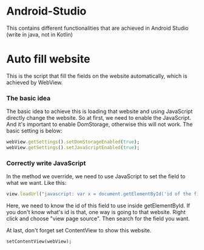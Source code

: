 # Android-Studio
This contains different functionalities that are achieved in Android Studio (write in java, not in Kotlin)

# Auto fill website
  This is the script that fill the fields on the website automatically, which is achieved by WebView.

  ### The basic idea
  The basic idea to achieve this is loading that website and using JavaScript directly change the website. So at first, we need to enable the JavaScript. And it's important to enable DomStorage, otherwise this will not work. The basic setting is below:
  ```ruby
  webView.getSettings().setDomStorageEnabled(true);
  webView.getSettings().setJavaScriptEnabled(true);
  ```

  ### Correctly write JavaScript
  In the method we override, we need to use JavaScript to set the field to what we want. Like this:
  ```ruby
  view.loadUrl("javascript: var x = document.getElementById('id of the field that you want to fill').value = '"+content+"';" );
  ```
  Here, we need to know the id of this field to use inside getElementById. If you don't know what's id is that, one way is going to that website. Right click and choose "view page source". Then search for the field you want.

  At last, don't forget set ContentView to show this website.
  ```ruby
  setContentView(webView);
  ```
